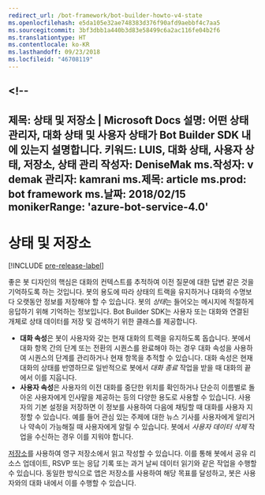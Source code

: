 ```yaml
---
redirect_url: /bot-framework/bot-builder-howto-v4-state
ms.openlocfilehash: e5da105e32ae748383d376f90afd9aebbf4c7aa5
ms.sourcegitcommit: 3bf3dbb1a440b3d83e58499c6a2ac116fe04b2f6
ms.translationtype: HT
ms.contentlocale: ko-KR
ms.lasthandoff: 09/23/2018
ms.locfileid: "46708119"
---
```

<a name="--"></a><!--
---
제목: 상태 및 저장소 | Microsoft Docs 설명: 어떤 상태 관리자, 대화 상태 및 사용자 상태가 Bot Builder SDK 내에 있는지 설명합니다.
키워드: LUIS, 대화 상태, 사용자 상태, 저장소, 상태 관리 작성자: DeniseMak ms.작성자: v demak 관리자: kamrani ms.제목: article ms.prod: bot framework ms.날짜: 2018/02/15 monikerRange: 'azure-bot-service-4.0'
---

# <a name="state-and-storage"></a>상태 및 저장소
[!INCLUDE [pre-release-label](../includes/pre-release-label.md)]

좋은 봇 디자인의 핵심은 대화의 컨텍스트를 추적하여 이전 질문에 대한 답변 같은 것을 기억하도록 하는 것입니다.
봇의 용도에 따라 상태의 트랙을 유지하거나 대화의 수명보다 오랫동안 정보를 저장해야 할 수 있습니다.
봇의 *상태*는 들어오는 메시지에 적절하게 응답하기 위해 기억하는 정보입니다. Bot Builder SDK는 사용자 또는 대화와 연결된 개체로 상태 데이터를 저장 및 검색하기 위한 클래스를 제공합니다.

* **대화 속성**은 봇이 사용자와 갖는 현재 대화의 트랙을 유지하도록 돕습니다. 봇에서 대화 항목 간의 단계 또는 전환의 시퀀스를 완료해야 하는 경우 대화 속성을 사용하여 시퀀스의 단계를 관리하거나 현재 항목을 추적할 수 있습니다. 대화 속성은 현재 대화의 상태를 반영하므로 일반적으로 봇에서 _대화 종료_ 작업을 받을 때 대화의 끝에서 이를 지웁니다.
* **사용자 속성**은 사용자의 이전 대화를 중단한 위치를 확인하거나 단순히 이름별로 돌아온 사용자에게 인사말을 제공하는 등의 다양한 용도로 사용할 수 있습니다. 사용자의 기본 설정을 저장하면 이 정보를 사용하여 다음에 채팅할 때 대화를 사용자 지정할 수 있습니다. 예를 들어 관심 있는 주제에 대한 뉴스 기사를 사용자에게 알리거나 약속이 가능해질 때 사용자에게 알릴 수 있습니다. 봇에서 _사용자 데이터 삭제_ 작업을 수신하는 경우 이를 지워야 합니다.

[저장소](bot-builder-howto-v4-storage.md)를 사용하여 영구 저장소에서 읽고 작성할 수 있습니다. 이를 통해 봇에서 공유 리소스 업데이트, RSVP 또는 응답 기록 또는 과거 날씨 데이터 읽기와 같은 작업을 수행할 수 있습니다. 동일한 방식으로 앱은 저장소를 사용하여 해당 목표를 달성하고, 봇은 사용자와의 대화 내에서 이를 수행할 수 있습니다.

<!-- 
*Conversation state* pertains to the current conversation that the user is having with your bot. When the conversation ends, your bot deletes this data.

You can also store *user state* that persists after a conversation ends. For example, if you store a user's preferences, you can use that information to customize the conversation the next time you chat. For example, you might alert the user to a news article about a topic that interests her, or alert a user when an appointment becomes available. 
-->

<!-- You should generally avoid saving state using a global variable or function closures.
Doing so will create issues when you want to scale out your bot. Instead, use the conversation state and user state middleware that the BotBuilder SDK provides --> 

<!--
## Types of underlying storage

The SDK provides bot state manager middleware to persist conversation and user state. State can be accessed using the bot's context. This state manager can use Azure Table Storage, file storage, or memory storage as the underlying data storage. You can also create your own storage components for your bot.

Bots built using Azure Table Storage can be designed to be stateless and scalable across multiple compute nodes.

> [!NOTE] 
> File and memory storage won't scale across nodes.

## Writing directly to storage

You can also use the Bot Builder SDK to read and write data directly to storage, without using middleware or without using the bot context. This can be appropriate to data that your bot uses, that comes from a source outside your bot's conversation flow.

For example, let's say your bot allows the user to ask for the weather report, and your bot retrieves the weather report for a specified date, by reading it from an external database. The content of the weather database isn't dependent on user information or the conversation context, so you could just read it directly from storage instead of using the state manager.  See [How to write directly to storage](bot-builder-howto-v4-storage.md) for an example.

## Next steps

Next, lets get into how activities are processed, in depth, and how we respond to them.

> [!div class="nextstepaction"]
> [Activity Processing](bot-builder-concept-activity-processing.md)

## Additional resources

- [How to save state](bot-builder-howto-v4-state.md)
- [How to write directly to storage](bot-builder-howto-v4-storage.md)

-->

